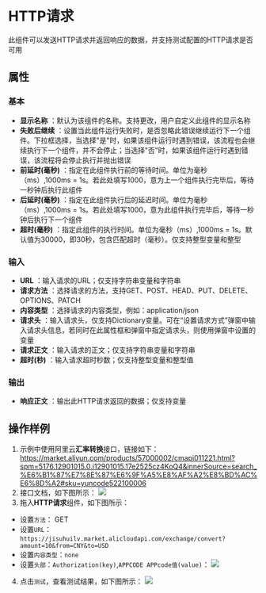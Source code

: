 # HTTP请求

此组件可以发送HTTP请求并返回响应的数据，并支持测试配置的HTTP请求是否可用

## 属性

### 基本
- **显示名称** ：默认为该组件的名称。支持更改，用户自定义此组件的显示名称
- **失败后继续** ：设置当此组件运行失败时，是否忽略此错误继续运行下一个组件。下拉框选择，当选择"是"时，如果该组件运行时遇到错误，该流程也会继续执行下一个组件，并不会停止；当选择"否"时，如果该组件运行时遇到错误，该流程将会停止执行并抛出错误
- **前延时(毫秒)** ：指定在此组件执行前的等待时间。单位为毫秒（ms）,1000ms = 1s。若此处填写1000，意为上一个组件执行完毕后，等待一秒钟后执行此组件
- **后延时(毫秒)** ：指定在此组件执行后的延迟时间。单位为毫秒（ms）,1000ms = 1s。若此处填写1000，意为此组件执行完毕后，等待一秒钟后执行下一个组件
- **超时(毫秒)** ：指定此组件的执行时间。单位为毫秒（ms）,1000ms = 1s。默认值为30000，即30秒，包含匹配超时（毫秒）。仅支持整型变量和整型

### 输入

- **URL** ：输入请求的URL；仅支持字符串变量和字符串
- **请求方法** ：选择请求的方法，支持GET、POST、HEAD、PUT、DELETE、OPTIONS、PATCH
- **内容类型** ：选择请求的内容类型，例如：application/json
- **请求头** ：输入请求头，仅支持Dictionary变量。可在“设置请求方式”弹窗中输入请求头信息，若同时在此属性框和弹窗中指定请求头，则使用弹窗中设置的变量
- **请求正文** ：输入请求的正文；仅支持字符串变量和字符串
- **超时(秒)** ：输入请求超时秒数；仅支持整型变量和整型值

### 输出

- **响应正文** ：输出此HTTP请求返回的数据；仅支持变量

## 操作样例
1. 示例中使用阿里云**汇率转换**接口，链接如下：
https://market.aliyun.com/products/57000002/cmapi011221.html?spm=5176.12901015.0.i12901015.17e2525cz4KoQ4&innerSource=search_%E6%B1%87%E7%8E%87%E6%9F%A5%E8%AF%A2%E8%BD%AC%E6%8D%A2#sku=yuncode522100006
2. 接口文档，如下图所示：
   ![](https://docimages.blob.core.chinacloudapi.cn/images/Activities/HTTPRequest1.png)
3. 拖入**HTTP请求**组件，如下图所示：
- 设置`方法`： GET
- 设置`URL`：
`https://jisuhuilv.market.alicloudapi.com/exchange/convert?amount=10&from=CNY&to=USD`
- 设置`内容类型`：`none`
- 设置`头部`：`Authorization(key)`,`APPCODE APPcode值(value)`：
   ![](https://docimages.blob.core.chinacloudapi.cn/images/Activities/HTTPRequest2.png)

4. 点击`测试`，查看测试结果，如下图所示：
   ![](https://docimages.blob.core.chinacloudapi.cn/images/Activities/HTTPRequest3.png)
